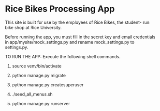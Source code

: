 Rice Bikes Processing App
=========================

This site is built for use by the employees of Rice Bikes, the student-
run bike shop at Rice University.

Before running the app, you must fill in the secret key and email credentials in app/mysite/mock_settings.py and rename mock_settings.py to settings.py.

TO RUN THE APP:
Execute the following shell commands.


1. source venv/bin/activate

2. python manage.py migrate

3. python manage.py createsuperuser

4. ./seed_all_menus.sh

5. python manage.py runserver
